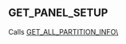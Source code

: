 ## GET\_PANEL\_SETUP

Calls [GET\_ALL\_PARTITION\_INFO\\][1]



[1]:	https://snap-one.github.io/docs-driverworks-proxyprotocol/#security-panel-commands-get_all_partition_info